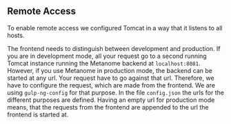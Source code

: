## Remote Access

To enable remote access we configured Tomcat in a way that it listens to all hosts.

The frontend needs to distinguish between development and production.
If you are in development mode, all your request go to a second running Tomcat instance
running the Metanome backend at `localhost:8081`. 
However, if you use Metanome in production mode, the backend can be started at any url. 
Your request have to go against that url.
Therefore, we have to configure the request, which are made from the frontend. 
We are using `gulp-ng-config` for that purpose. 
In the file `config.json` the urls for the different purposes are defined.
Having an empty url for production mode means, that the requests from the frontend are appended to the url the frontend is started at.